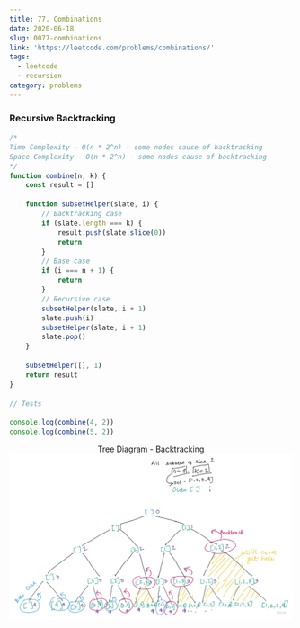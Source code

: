 ```yaml
---
title: 77. Combinations
date: 2020-06-18
slug: 0077-combinations
link: 'https://leetcode.com/problems/combinations/'
tags:
  - leetcode
  - recursion
category: problems
---
```


### Recursive Backtracking

```js
/* 
Time Complexity - O(n * 2^n) - some nodes cause of backtracking
Space Complexity - O(n * 2^n) - some nodes cause of backtracking
*/
function combine(n, k) {
	const result = []

	function subsetHelper(slate, i) {
		// Backtracking case
		if (slate.length === k) {
			result.push(slate.slice(0))
			return
		}
		// Base case
		if (i === n + 1) {
			return
		}
		// Recursive case
		subsetHelper(slate, i + 1)
		slate.push(i)
		subsetHelper(slate, i + 1)
		slate.pop()
	}

	subsetHelper([], 1)
	return result
}

// Tests

console.log(combine(4, 2))
console.log(combine(5, 2))
```

<span style="display:block; text-align: center;">Tree Diagram - Backtracking</span>
![Backtracking tree diagram](./0077_combinations.jpg)
